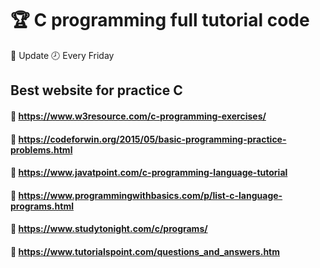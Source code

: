 # 🏆 C programming full tutorial code 

🔔 Update 🕗 Every Friday 
   
## Best website for practice C 
#### 🎯 https://www.w3resource.com/c-programming-exercises/
#### 🎯 https://codeforwin.org/2015/05/basic-programming-practice-problems.html
#### 🎯 https://www.javatpoint.com/c-programming-language-tutorial           
#### 🎯 https://www.programmingwithbasics.com/p/list-c-language-programs.html
#### 🎯 https://www.studytonight.com/c/programs/
#### 🎯 https://www.tutorialspoint.com/questions_and_answers.htm

